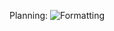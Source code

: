Planning:
![Formatting]([image-url](https://github.com/drakethemaye/foodguideproject/blob/main/images/IMG_8708.jpg))
